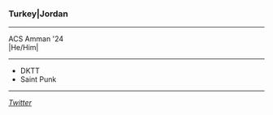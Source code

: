 ### Turkey|Jordan
___
ACS Amman '24  
|He/Him|
___
 * DKTT
 * Saint Punk
___
*[Twitter](x.com/navyesportsorg)*

<!--
**DabShrine/DabShrine** is a ✨ _special_ ✨ repository because its `README.md` (this file) appears on your GitHub profile.

Here are some ideas to get you started:

- 🔭 I’m currently working on ...
- 🌱 I’m currently learning ...
- 👯 I’m looking to collaborate on ...
- 🤔 I’m looking for help with ...
- 💬 Ask me about ...
- 📫 How to reach me: ...
- 😄 Pronouns: ...
- ⚡ Fun fact: ...
-->
